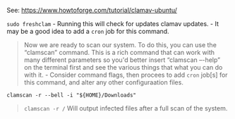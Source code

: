 See: <https://www.howtoforge.com/tutorial/clamav-ubuntu/>

`sudo freshclam`
    - Running this will check for updates clamav updates.
    - It may be a good idea to add a `cron` job for this command.


> Now we are ready to scan our system. To do this, you can use the “clamscan” command. This is a rich command that can work with many different parameters so you'd better insert “clamscan –-help” on the terminal first and see the various things that what you can do with it.
    - Consider command flags, then procees to add `cron` job[s] for this command, and alter any other configuraation files.

`clamscan -r --bell -i "${HOME}/Downloads"`

> `clamscan -r /`
Will output infected files after a full scan of the system.
